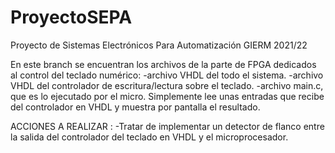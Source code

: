 # ProyectoSEPA
Proyecto de Sistemas Electrónicos Para Automatización GIERM 2021/22

En este branch se encuentran los archivos de la parte de FPGA dedicados al control del teclado numérico:
  -archivo VHDL del todo el sistema.
  -archivo VHDL del controlador de escritura/lectura sobre el teclado.
  -archivo main.c, que es lo ejecutado por el micro. Simplemente lee unas entradas que recibe del controlador en VHDL y muestra por pantalla el resultado.
  
ACCIONES A REALIZAR :
  -Tratar de implementar un detector de flanco entre la salida del controlador del teclado en VHDL y el microprocesador.
  
